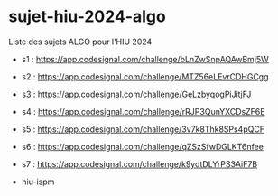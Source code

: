 # sujet-hiu-2024-algo

Liste des sujets ALGO pour l'HIU 2024

- s1	: https://app.codesignal.com/challenge/bLnZwSnpAQAwBmj5W																								
- s2	: https://app.codesignal.com/challenge/MTZ56eLEvrCDHGCgg																								
- s3	: https://app.codesignal.com/challenge/GeLzbyqogPiJitjFJ																								
- s4	: https://app.codesignal.com/challenge/rRJP3QunYXCDsZF6E																								
- s5	: https://app.codesignal.com/challenge/3v7k8Thk8SPs4pQCF																								
- s6	: https://app.codesignal.com/challenge/qZSzSfwDGLKT6nfee																								
- s7	: https://app.codesignal.com/challenge/k9ydtDLYrPS3AiF7B

- hiu-ispm																		
